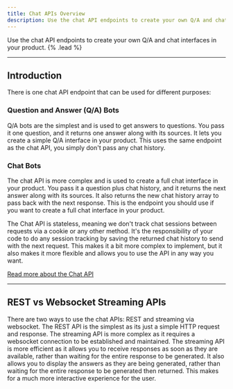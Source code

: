 ```yaml
---
title: Chat APIs Overview
description: Use the chat API endpoints to create your own Q/A and chat interfaces in your product.
---
```


Use the chat API endpoints to create your own Q/A and chat interfaces in your product. {% .lead %}

---

## Introduction

There is one chat API endpoint that can be used for different purposes:

### Question and Answer (Q/A) Bots

Q/A bots are the simplest and is used to get answers to questions. You pass it one question, and it returns one answer along with its sources. It lets you create a simple Q/A interface in your product. This uses the same endpoint as the chat API, you simply don't pass any chat history.

### Chat Bots

The chat API is more complex and is used to create a full chat interface in your product. You pass it a question plus chat history, and it returns the next answer along with its sources. It also returns the new chat history array to pass back with the next response. This is the endpoint you should use if you want to create a full chat interface in your product.

The Chat API is stateless, meaning we don't track chat sessions between requests via a cookie or any other method. It's the responsibility of your code to do any session tracking by saving the returned chat history to send with the next request. This makes it a bit more complex to implement, but it also makes it more flexible and allows you to use the API in any way you want. 

[Read more about the Chat API](/documentation/developer/chat-api)

---

## REST vs Websocket Streaming APIs

There are two ways to use the chat APIs: REST and streaming via websocket. The REST API is the simplest as its just a simple HTTP request and response. The streaming API is more complex as it requires a websocket connection to be established and maintained. The streaming API is more efficient as it allows you to receive responses as soon as they are available, rather than waiting for the entire response to be generated. It also allows you to display the answers as they are being generated, rather than waiting for the entire response to be generated then returned. This makes for a much more interactive experience for the user.